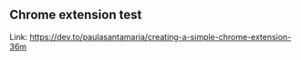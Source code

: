 ## Chrome extension test

Link: https://dev.to/paulasantamaria/creating-a-simple-chrome-extension-36m